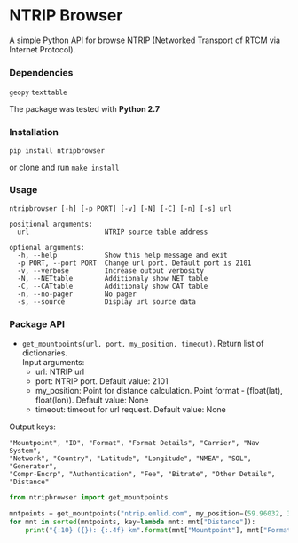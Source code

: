 # NTRIP Browser

A simple Python API for browse NTRIP (Networked Transport of RTCM via Internet Protocol).  

### Dependencies

`geopy`
`texttable`

The package was tested with **Python 2.7**

### Installation

`pip install ntripbrowser`

or clone and run `make install`

### Usage 

```
ntripbrowser [-h] [-p PORT] [-v] [-N] [-C] [-n] [-s] url  

positional arguments:  
  url                   NTRIP source table address

optional arguments:  
  -h, --help            Show this help message and exit  
  -p PORT, --port PORT  Change url port. Default port is 2101  
  -v, --verbose         Increase output verbosity  
  -N, --NETtable        Additionaly show NET table  
  -C, --CATtable        Additionaly show CAT table  
  -n, --no-pager        No pager  
  -s, --source          Display url source data  
  ```


### Package API

 - `get_mountpoints(url, port, my_position, timeout)`. Return list of dictionaries.  
Input arguments:
    - url: NTRIP url
    - port: NTRIP port. Default value: 2101
    - my_position: Point for distance calculation. Point format - (float(lat), float(lon)). Default value: None
    - timeout: timeout for url request. Default value: None

Output keys:
```
"Mountpoint", "ID", "Format", "Format Details", "Carrier", "Nav System",
"Network", "Country", "Latitude", "Longitude", "NMEA", "SOL", "Generator",
"Compr-Encrp", "Authentication", "Fee", "Bitrate", "Other Details", "Distance"
```


```python
from ntripbrowser import get_mountpoints

mntpoints = get_mountpoints("ntrip.emlid.com", my_position=(59.96032, 30.33409))
for mnt in sorted(mntpoints, key=lambda mnt: mnt["Distance"]):
    print("{:10} ({}): {:.4f} km".format(mnt["Mountpoint"], mnt["Format"], mnt["Distance"]))
```

